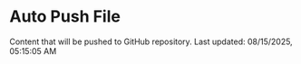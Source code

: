 # Auto Push File

Content that will be pushed to GitHub repository.
Last updated: 08/15/2025, 05:15:05 AM